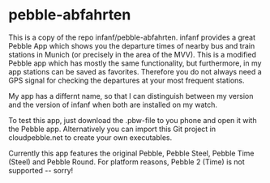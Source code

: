 # pebble-abfahrten

This is a copy of the repo infanf/pebble-abfahrten.  infanf provides a great Pebble App which shows you the departure times of nearby bus and train stations in Munich (or precisely in the area of the MVV).  This is a modified Pebble app which has mostly the same functionality, but furthermore, in my app stations can be saved as favorites.  Therefore you do not always need a GPS signal for checking the departures at your most frequent stations.

My app has a differnt name, so that I can distinguish between my version and the version of infanf when both are installed on my watch.

To test this app, just download the .pbw-file to you phone and open it with the Pebble app.  Alternatively you can import this Git project in cloudpebble.net to create your own executables.

Currently this app features the original Pebble, Pebble Steel, Pebble Time (Steel) and Pebble Round.  For platform reasons, Pebble 2 (Time) is not supported -- sorry!
